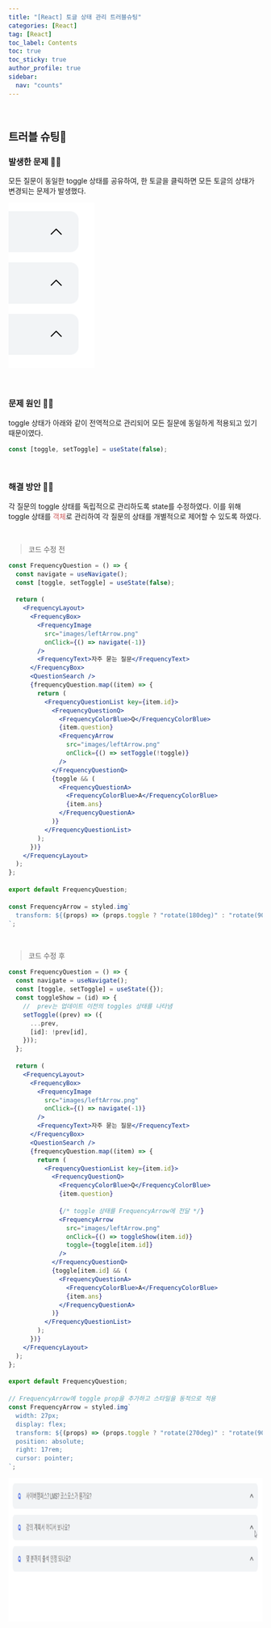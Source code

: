 ```yaml
---
title: "[React] 토글 상태 관리 트러블슈팅"
categories: [React]
tag: [React]
toc_label: Contents
toc: true
toc_sticky: true
author_profile: true
sidebar:
  nav: "counts"
---
```


<br>

## 트러블 슈팅💫

### 발생한 문제 🤦‍♀️

모든 질문이 동일한 toggle 상태를 공유하여, 한 토글을 클릭하면 모든 토글의 상태가 변경되는 문제가 발생했다.

![](/assets/images/2024/2024-05-30-16-17-36.png)

<br>

### 문제 원인 🤷‍♀️

toggle 상태가 아래와 같이 전역적으로 관리되어 모든 질문에 동일하게 적용되고 있기 때문이였다.

```jsx
const [toggle, setToggle] = useState(false);
```

<br>

### 해결 방안 💁‍♀️

각 질문의 toggle 상태를 독립적으로 관리하도록 state를 수정하였다. 이를 위해 toggle 상태를 <span style="color:indianred">객체</span>로 관리하여 각 질문의 상태를 개별적으로 제어할 수 있도록 하였다.

<br>

> 코드 수정 전

```jsx
const FrequencyQuestion = () => {
  const navigate = useNavigate();
  const [toggle, setToggle] = useState(false);

  return (
    <FrequencyLayout>
      <FrequencyBox>
        <FrequencyImage
          src="images/leftArrow.png"
          onClick={() => navigate(-1)}
        />
        <FrequencyText>자주 묻는 질문</FrequencyText>
      </FrequencyBox>
      <QuestionSearch />
      {frequencyQuestion.map((item) => {
        return (
          <FrequencyQuestionList key={item.id}>
            <FrequencyQuestionQ>
              <FrequencyColorBlue>Q</FrequencyColorBlue>
              {item.question}
              <FrequencyArrow
                src="images/leftArrow.png"
                onClick={() => setToggle(!toggle)}
              />
            </FrequencyQuestionQ>
            {toggle && (
              <FrequencyQuestionA>
                <FrequencyColorBlue>A</FrequencyColorBlue>
                {item.ans}
              </FrequencyQuestionA>
            )}
          </FrequencyQuestionList>
        );
      })}
    </FrequencyLayout>
  );
};

export default FrequencyQuestion;

const FrequencyArrow = styled.img`
  transform: ${(props) => (props.toggle ? "rotate(180deg)" : "rotate(90deg)")};
`;
```

<br>

> 코드 수정 후

```jsx
const FrequencyQuestion = () => {
  const navigate = useNavigate();
  const [toggle, setToggle] = useState({});
  const toggleShow = (id) => {
    //  prev는 업데이트 이전의 toggles 상태를 나타냄
    setToggle((prev) => ({
      ...prev,
      [id]: !prev[id],
    }));
  };

  return (
    <FrequencyLayout>
      <FrequencyBox>
        <FrequencyImage
          src="images/leftArrow.png"
          onClick={() => navigate(-1)}
        />
        <FrequencyText>자주 묻는 질문</FrequencyText>
      </FrequencyBox>
      <QuestionSearch />
      {frequencyQuestion.map((item) => {
        return (
          <FrequencyQuestionList key={item.id}>
            <FrequencyQuestionQ>
              <FrequencyColorBlue>Q</FrequencyColorBlue>
              {item.question}

              {/* toggle 상태를 FrequencyArrow에 전달 */}
              <FrequencyArrow
                src="images/leftArrow.png"
                onClick={() => toggleShow(item.id)}
                toggle={toggle[item.id]}
              />
            </FrequencyQuestionQ>
            {toggle[item.id] && (
              <FrequencyQuestionA>
                <FrequencyColorBlue>A</FrequencyColorBlue>
                {item.ans}
              </FrequencyQuestionA>
            )}
          </FrequencyQuestionList>
        );
      })}
    </FrequencyLayout>
  );
};

export default FrequencyQuestion;

// FrequencyArrow에 toggle prop을 추가하고 스타일을 동적으로 적용
const FrequencyArrow = styled.img`
  width: 27px;
  display: flex;
  transform: ${(props) => (props.toggle ? "rotate(270deg)" : "rotate(90deg)")};
  position: absolute;
  right: 17rem;
  cursor: pointer;
`;
```

![alt text](../../../assets/images/2024/녹화_2024_05_31_00_41_45_981.gif)

<br>

